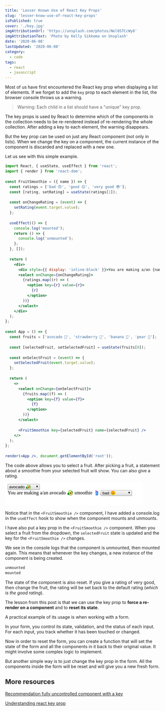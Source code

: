 ```yaml
---
title: 'Lesser Known Use of React Key Props'
slug: 'lesser-know-use-of-react-key-props'
isPublished: true
cover: './key.jpg'
imgAttributionUrl: 'https://unsplash.com/photos/Nel8STCcWy8'
imgAttributionText: 'Photo by Kelly Sikkema on Unsplash'
date: '2020-06-08'
lastUpdated: '2020-06-08'
category:
  - code
tags:
  - react
  - javascript
---
```


Most of us have first encountered the React key prop when displaying a list of elements. If we forget to add the `key` prop to each element in the list, the browser console throws us a warning.

> Warning: Each child in a list should have a "unique" key prop.

The key props is used by React to determine which of the components in the collection needs to be re-rendered instead of re-rendering the whole collection. After adding a key to each element, the warning disappears.

But the key prop can be used on just any React component (not only in lists). When we change the key on a component, the current instance of the component is discarded and replaced with a new one.

Let us see with this simple example.

```jsx linesToHighlight=52
import React, { useState, useEffect } from 'react';
import { render } from 'react-dom';

const FruitSmoothie = ({ name }) => {
  const ratings = ['bad 😞', 'good 😊', 'very good 😎'];
  const [rating, setRating] = useState(ratings[1]);

  const onChangeRating = (event) => {
    setRating(event.target.value);
  };

  useEffect(() => {
    console.log('mounted');
    return () => {
      console.log('unmounted');
    };
  }, []);

  return (
    <div>
      <div style={{ display: 'inline-block' }}>You are making a/an {name} smoothie 🥤.</div>
      <select onChange={onChangeRating}>
        {ratings.map((r) => (
          <option key={r} value={r}>
            {r}
          </option>
        ))}
      </select>
    </div>
  );
};

const App = () => {
  const fruits = ['avocado 🥑', 'strawberry 🍓', 'banana 🍌', 'pear 🍐'];

  const [selectedFruit, setSelectedFruit] = useState(fruits[0]);

  const onSelectFruit = (event) => {
    setSelectedFruit(event.target.value);
  };

  return (
    <>
      <select onChange={onSelectFruit}>
        {fruits.map((f) => (
          <option key={f} value={f}>
            {f}
          </option>
        ))}
      </select>

      <FruitSmoothie key={selectedFruit} name={selectedFruit} />
    </>
  );
};

render(<App />, document.getElementById('root'));
```

The code above allows you to select a fruit. After picking a fruit, a statement about a smoothie from your selected fruit will show. You can also give a rating.

![output](output.png)

Notice that in the `<FruitSmoothie />` component, I have added a console.log in the `useEffect` hook to show when the component mounts and unmounts.

I have also put a key prop in the `<FruitSmoothie />` component. When you select a fruit from the dropdown, the `selectedFruit` state is updated and the key for the `<FruitSmoothie />` changes.

We see in the console logs that the component is unmounted, then mounted again. This means that whenever the key changes, a new instance of the component is being created.

```bash
unmounted
mounted
```

The state of the component is also reset. If you give a rating of very good, then change the fruit, the rating will be set back to the default rating (_which is the good rating_).

The lesson from this post is that we can use the key prop to **force a re-render on a component** and to **reset its state**.

A practical example of its usage is when working with a form.

In your form, you control its state, validation, and the status of each input. For each input, you track whether it has been touched or changed.

Now in order to reset the form, you can create a function that will set the state of the form and all the components in it back to their original value. It might involve some complex logic to implement.

But another simple way is to just change the key prop in the form. All the components inside the form will be reset and will give you a new fresh form.

## More resources

[Recommendation fully uncontrolled component with a key](https://reactjs.org/blog/2018/06/07/you-probably-dont-need-derived-state.html#recommendation-fully-uncontrolled-component-with-a-key)

[Understanding react key prop](https://kentcdodds.com/blog/understanding-reacts-key-prop)
